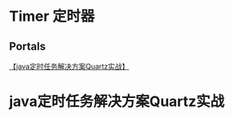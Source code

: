 # Timer 定时器

## Portals

[【java定时任务解决方案Quartz实战】](https://www.bilibili.com/video/BV1kS4y1774S)



# java定时任务解决方案Quartz实战



